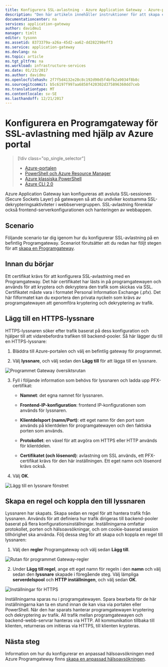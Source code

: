 ```yaml
---
title: Konfigurera SSL-avlastning - Azure Application Gateway - Azure-portalen | Microsoft Docs
description: "Den här artikeln innehåller instruktioner för att skapa en Programgateway med SSL-avlastning med hjälp av Azure portal"
documentationcenter: na
services: application-gateway
author: davidmu1
manager: timlt
editor: tysonn
ms.assetid: 8373379a-a26a-45d2-aa62-dd282298eff3
ms.service: application-gateway
ms.devlang: na
ms.topic: article
ms.tgt_pltfrm: na
ms.workload: infrastructure-services
ms.date: 01/23/2017
ms.author: davidmu
ms.openlocfilehash: 2f7f5d4132e28c8c192d90d5f4bfb2a9034f8b8c
ms.sourcegitcommit: b5c6197f997aa6858f420302d375896360dd7ceb
ms.translationtype: MT
ms.contentlocale: sv-SE
ms.lasthandoff: 12/21/2017
---
```

# <a name="configure-an-application-gateway-for-ssl-offload-by-using-the-azure-portal"></a>Konfigurera en Programgateway för SSL-avlastning med hjälp av Azure portal

> [!div class="op_single_selector"]
> * [Azure-portalen](application-gateway-ssl-portal.md)
> * [PowerShell och Azure Resource Manager](application-gateway-ssl-arm.md)
> * [Azure klassiska PowerShell](application-gateway-ssl.md)
> * [Azure CLI 2.0](application-gateway-ssl-cli.md)

Azure Application Gateway kan konfigureras att avsluta SSL-sessionen (Secure Sockets Layer) på gatewayen så att du undviker kostsamma SSL-dekrypteringsaktiviteter i webbservergruppen. SSL-avlastning förenklar också frontend-serverkonfigurationen och hanteringen av webbappen.

## <a name="scenario"></a>Scenario

Följande scenario tar dig igenom hur du konfigurerar SSL-avlastning på en befintlig Programgateway. Scenariot förutsätter att du redan har följt stegen för att [skapa en Programgateway](application-gateway-create-gateway-portal.md).

## <a name="before-you-begin"></a>Innan du börjar

Ett certifikat krävs för att konfigurera SSL-avlastning med en Programgateway. Det här certifikatet har lästs in på programgatewayen och används för att kryptera och dekryptera den trafik som skickas via SSL. Certifikatet måste vara i formatet Personal Information Exchange (.pfx). Det här filformatet kan du exportera den privata nyckeln som krävs av programgatewayen att genomföra kryptering och dekryptering av trafik.

## <a name="add-an-https-listener"></a>Lägg till en HTTPS-lyssnare

HTTPS-lyssnaren söker efter trafik baserat på dess konfiguration och hjälper till att vidarebefordra trafiken till backend-pooler. Så här lägger du till en HTTPS-lyssnare:

   1. Bläddra till Azure-portalen och välj en befintlig gateway för programmet.

   2. Välj **lyssnare**, och välj sedan den **Lägg till** för att lägga till en lyssnare.

   ![Programmet Gateway översiktsrutan][1]


   3. Fyll i följande information som behövs för lyssnaren och ladda upp PFX-certifikat:
      - **Namnet**: det egna namnet för lyssnaren.

      - **Frontend-IP-konfiguration**: frontend IP-konfigurationen som används för lyssnaren.

      - **Klientdelsport (namn/Port)**: ett eget namn för den port som används på klientdelen för programgatewayen och den faktiska porten som används.

      - **Protokollet**: en växel för att avgöra om HTTPS eller HTTP används för klientdelen.

      - **Certifikatet (och lösenord)**: avlastning om SSL används, ett PFX-certifikat krävs för den här inställningen. Ett eget namn och lösenord krävs också.

   4. Välj **OK**.

![Lägg till en lyssnare fönstret][2]

## <a name="create-a-rule-and-associate-it-to-the-listener"></a>Skapa en regel och koppla den till lyssnaren

Lyssnaren har skapats. Skapa sedan en regel för att hantera trafik från lyssnaren. Används för att definiera hur trafik dirigeras till backend-pooler baserat på flera konfigurationsinställningar. Inställningarna omfattar protokollet, porten och hälsoavsökningar, och om cookie-baserad session tillhörighet ska använda. Följ dessa steg för att skapa och koppla en regel till lyssnaren:


   1. Välj den **regler** Programgateway och välj sedan **Lägg till**.

   ![Rutan för programmet Gateway-regler][3]


   2. Under **Lägg till regel**, ange ett eget namn för regeln i den **namn** och välj sedan den **lyssnare** skapade i föregående steg. Välj lämpliga **serverdelspool** och **HTTP inställningen**, och välj sedan **OK**.

   ![Inställningar för HTTPS][4]

Inställningarna sparas nu i programgatewayen. Spara bearbeta för de här inställningarna kan ta en stund innan de kan visa via portalen eller PowerShell. När den har sparats hanterar programgatewayen kryptering och dekryptering av trafik. All trafik mellan programgatewayen och backend-webb-servrar hanteras via HTTP. All kommunikation tillbaka till klienten, returneras om initieras via HTTPS, till klienten krypteras.

## <a name="next-steps"></a>Nästa steg

Information om hur du konfigurerar en anpassad hälsoavsökningen med Azure Programgateway finns [skapa en anpassad hälsoavsökningen](application-gateway-create-gateway-portal.md).

[1]: ./media/application-gateway-ssl-portal/figure1.png
[2]: ./media/application-gateway-ssl-portal/figure2.png
[3]: ./media/application-gateway-ssl-portal/figure3.png
[4]: ./media/application-gateway-ssl-portal/figure4.png

